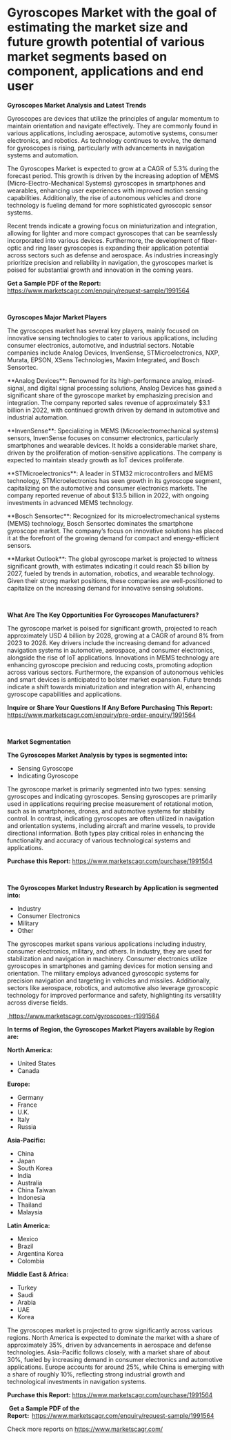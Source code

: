 <p><h1>Gyroscopes Market with the goal of estimating the market size and future growth potential of various market segments based on component, applications and end user</h1></p><p><strong>Gyroscopes Market Analysis and Latest Trends</strong></p>
<p><p>Gyroscopes are devices that utilize the principles of angular momentum to maintain orientation and navigate effectively. They are commonly found in various applications, including aerospace, automotive systems, consumer electronics, and robotics. As technology continues to evolve, the demand for gyroscopes is rising, particularly with advancements in navigation systems and automation.</p><p>The Gyroscopes Market is expected to grow at a CAGR of 5.3% during the forecast period. This growth is driven by the increasing adoption of MEMS (Micro-Electro-Mechanical Systems) gyroscopes in smartphones and wearables, enhancing user experiences with improved motion sensing capabilities. Additionally, the rise of autonomous vehicles and drone technology is fueling demand for more sophisticated gyroscopic sensor systems.</p><p>Recent trends indicate a growing focus on miniaturization and integration, allowing for lighter and more compact gyroscopes that can be seamlessly incorporated into various devices. Furthermore, the development of fiber-optic and ring laser gyroscopes is expanding their application potential across sectors such as defense and aerospace. As industries increasingly prioritize precision and reliability in navigation, the gyroscopes market is poised for substantial growth and innovation in the coming years.</p></p>
<p><strong>Get a Sample PDF of the Report:&nbsp;</strong> <a href="https://www.marketscagr.com/enquiry/request-sample/1991564?utm_campaign=2636&utm_medium=2&utm_source=Github&utm_content=ia&utm_term=23022025&utm_id=gyroscopes">https://www.marketscagr.com/enquiry/request-sample/1991564</a></p>
<p>&nbsp;</p>
<p><strong>Gyroscopes Major Market Players</strong></p>
<p><p>The gyroscopes market has several key players, mainly focused on innovative sensing technologies to cater to various applications, including consumer electronics, automotive, and industrial sectors. Notable companies include Analog Devices, InvenSense, STMicroelectronics, NXP, Murata, EPSON, XSens Technologies, Maxim Integrated, and Bosch Sensortec.</p><p>**Analog Devices**: Renowned for its high-performance analog, mixed-signal, and digital signal processing solutions, Analog Devices has gained a significant share of the gyroscope market by emphasizing precision and integration. The company reported sales revenue of approximately $3.1 billion in 2022, with continued growth driven by demand in automotive and industrial automation.</p><p>**InvenSense**: Specializing in MEMS (Microelectromechanical systems) sensors, InvenSense focuses on consumer electronics, particularly smartphones and wearable devices. It holds a considerable market share, driven by the proliferation of motion-sensitive applications. The company is expected to maintain steady growth as IoT devices proliferate.</p><p>**STMicroelectronics**: A leader in STM32 microcontrollers and MEMS technology, STMicroelectronics has seen growth in its gyroscope segment, capitalizing on the automotive and consumer electronics markets. The company reported revenue of about $13.5 billion in 2022, with ongoing investments in advanced MEMS technology.</p><p>**Bosch Sensortec**: Recognized for its microelectromechanical systems (MEMS) technology, Bosch Sensortec dominates the smartphone gyroscope market. The company’s focus on innovative solutions has placed it at the forefront of the growing demand for compact and energy-efficient sensors.</p><p>**Market Outlook**: The global gyroscope market is projected to witness significant growth, with estimates indicating it could reach $5 billion by 2027, fueled by trends in automation, robotics, and wearable technology. Given their strong market positions, these companies are well-positioned to capitalize on the increasing demand for innovative sensing solutions.</p></p>
<p>&nbsp;</p>
<p><strong>What Are The Key Opportunities For Gyroscopes Manufacturers?</strong></p>
<p><p>The gyroscope market is poised for significant growth, projected to reach approximately USD 4 billion by 2028, growing at a CAGR of around 8% from 2023 to 2028. Key drivers include the increasing demand for advanced navigation systems in automotive, aerospace, and consumer electronics, alongside the rise of IoT applications. Innovations in MEMS technology are enhancing gyroscope precision and reducing costs, promoting adoption across various sectors. Furthermore, the expansion of autonomous vehicles and smart devices is anticipated to bolster market expansion. Future trends indicate a shift towards miniaturization and integration with AI, enhancing gyroscope capabilities and applications.</p></p>
<p><strong>Inquire or Share Your Questions If Any Before Purchasing This Report:</strong> <a href="https://www.marketscagr.com/enquiry/pre-order-enquiry/1991564?utm_campaign=2636&utm_medium=2&utm_source=Github&utm_content=ia&utm_term=23022025&utm_id=gyroscopes">https://www.marketscagr.com/enquiry/pre-order-enquiry/1991564</a></p>
<p>&nbsp;</p>
<p><strong>Market Segmentation</strong></p>
<p><strong>The Gyroscopes Market Analysis by types is segmented into:</strong></p>
<p><ul><li>Sensing Gyroscope</li><li>Indicating Gyroscope</li></ul></p>
<p><p>The gyroscope market is primarily segmented into two types: sensing gyroscopes and indicating gyroscopes. Sensing gyroscopes are primarily used in applications requiring precise measurement of rotational motion, such as in smartphones, drones, and automotive systems for stability control. In contrast, indicating gyroscopes are often utilized in navigation and orientation systems, including aircraft and marine vessels, to provide directional information. Both types play critical roles in enhancing the functionality and accuracy of various technological systems and applications.</p></p>
<p><strong>Purchase this Report:&nbsp;</strong><a href="https://www.marketscagr.com/purchase/1991564?utm_campaign=2636&utm_medium=2&utm_source=Github&utm_content=ia&utm_term=23022025&utm_id=gyroscopes">https://www.marketscagr.com/purchase/1991564</a></p>
<p>&nbsp;</p>
<p><strong>The Gyroscopes Market Industry Research by Application is segmented into:</strong></p>
<p><ul><li>Industry</li><li>Consumer Electronics</li><li>Military</li><li>Other</li></ul></p>
<p><p>The gyroscopes market spans various applications including industry, consumer electronics, military, and others. In industry, they are used for stabilization and navigation in machinery. Consumer electronics utilize gyroscopes in smartphones and gaming devices for motion sensing and orientation. The military employs advanced gyroscopic systems for precision navigation and targeting in vehicles and missiles. Additionally, sectors like aerospace, robotics, and automotive also leverage gyroscopic technology for improved performance and safety, highlighting its versatility across diverse fields.</p></p>
<p><a href="https://www.marketscagr.com/gyroscopes-r1991564?utm_campaign=2636&utm_medium=2&utm_source=Github&utm_content=ia&utm_term=23022025&utm_id=gyroscopes">&nbsp;https://www.marketscagr.com/gyroscopes-r1991564</a></p>
<p><strong>In terms of Region, the Gyroscopes Market Players available by Region are:</strong></p>
<p>
    <p> <strong> North America: </strong>
        <ul>
            <li>United States</li>
            <li>Canada</li>
        </ul>
        </p> 
    <p> <strong> Europe: </strong>
        <ul>
            <li>Germany</li>
            <li>France</li>
            <li>U.K.</li>
            <li>Italy</li>
            <li>Russia</li>
        </ul>
        </p> 
    <p> <strong> Asia-Pacific: </strong>
        <ul>
            <li>China</li>
            <li>Japan</li>
            <li>South Korea</li>
            <li>India</li>
            <li>Australia</li>
            <li>China Taiwan</li>
            <li>Indonesia</li>
            <li>Thailand</li>
            <li>Malaysia</li>
        </ul>
        </p> 
    <p> <strong> Latin America: </strong>
        <ul>
            <li>Mexico</li>
            <li>Brazil</li>
            <li>Argentina Korea</li>
            <li>Colombia</li>
        </ul>
        </p> 
    <p> <strong> Middle East & Africa: </strong>
        <ul>
            <li>Turkey</li>
            <li>Saudi</li>
            <li>Arabia</li>
            <li>UAE</li>
            <li>Korea</li>
        </ul>
    </p>
    </p>
<p><p>The gyroscopes market is projected to grow significantly across various regions. North America is expected to dominate the market with a share of approximately 35%, driven by advancements in aerospace and defense technologies. Asia-Pacific follows closely, with a market share of about 30%, fueled by increasing demand in consumer electronics and automotive applications. Europe accounts for around 25%, while China is emerging with a share of roughly 10%, reflecting strong industrial growth and technological investments in navigation systems.</p></p>
<p><strong>Purchase this Report: </strong><a href="https://www.marketscagr.com/purchase/1991564?utm_campaign=2636&utm_medium=2&utm_source=Github&utm_content=ia&utm_term=23022025&utm_id=gyroscopes">https://www.marketscagr.com/purchase/1991564</a></p>
<p>&nbsp;<strong>Get a Sample PDF of the Report:&nbsp;&nbsp;</strong><a href="https://www.marketscagr.com/enquiry/request-sample/1991564?utm_campaign=2636&utm_medium=2&utm_source=Github&utm_content=ia&utm_term=23022025&utm_id=gyroscopes">https://www.marketscagr.com/enquiry/request-sample/1991564</a></p>
<p><strong></strong></p>
<p>Check more reports on <a href="https://www.marketscagr.com/?utm_campaign=2636&utm_medium=2&utm_source=Github&utm_content=ia&utm_term=23022025&utm_id=gyroscopes">https://www.marketscagr.com/</a></p>